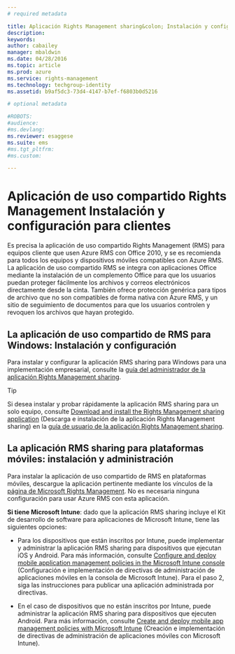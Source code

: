 ```yaml
---
# required metadata

title: Aplicación Rights Management sharing&colon; Instalación y configuración para clientes | Azure RMS
description:
keywords:
author: cabailey
manager: mbaldwin
ms.date: 04/28/2016
ms.topic: article
ms.prod: azure
ms.service: rights-management
ms.technology: techgroup-identity
ms.assetid: b9af5dc3-73d4-4147-b7ef-f6803b0d5216

# optional metadata

#ROBOTS:
#audience:
#ms.devlang:
ms.reviewer: esaggese
ms.suite: ems
#ms.tgt_pltfrm:
#ms.custom:

---
```


# Aplicación de uso compartido Rights Management Instalación y configuración para clientes
Es precisa la aplicación de uso compartido Rights Management (RMS) para equipos cliente que usen Azure RMS con Office 2010, y se es recomienda para todos los equipos y dispositivos móviles compatibles con Azure RMS. La aplicación de uso compartido RMS se integra con aplicaciones Office mediante la instalación de un complemento Office para que los usuarios puedan proteger fácilmente los archivos y correos electrónicos directamente desde la cinta. También ofrece protección genérica para tipos de archivo que no son compatibles de forma nativa con Azure RMS, y un sitio de seguimiento de documentos para que los usuarios controlen y revoquen los archivos que hayan protegido.

## La aplicación de uso compartido de RMS para Windows: Instalación y configuración
Para instalar y configurar la aplicación RMS sharing para Windows para una implementación empresarial, consulte la [guía del administrador de la aplicación Rights Management sharing](../rms-client/sharing-app-admin-guide.md).

> [!TIP]
> Si desea instalar y probar rápidamente la aplicación RMS sharing para un solo equipo, consulte [Download and install the Rights Management sharing application](../rms-client/install-sharing-app.md) (Descarga e instalación de la aplicación Rights Management sharing) en la [guía de usuario de la aplicación Rights Management sharing](../rms-client/sharing-app-user-guide.md).

## La aplicación RMS sharing para plataformas móviles: instalación y administración
Para instalar la aplicación de uso compartido de RMS en plataformas móviles, descargue la aplicación pertinente mediante los vínculos de la [página de Microsoft Rights Management](http://go.microsoft.com/fwlink/?LinkId=303970). No es necesaria ninguna configuración para usar Azure RMS con esta aplicación.

**Si tiene Microsoft Intune**: dado que la aplicación RMS sharing incluye el Kit de desarrollo de software para aplicaciones de Microsoft Intune, tiene las siguientes opciones:

-   Para los dispositivos que están inscritos por Intune, puede implementar y administrar la aplicación RMS sharing para dispositivos que ejecutan iOS y Android. Para más información, consulte [Configure and deploy mobile application management policies in the Microsoft Intune console](/intune/deploy-use/configure-and-deploy-mobile-application-management-policies-in-the-microsoft-intune-console) (Configuración e implementación de directivas de administración de aplicaciones móviles en la consola de Microsoft Intune). Para el paso 2, siga las instrucciones para publicar una aplicación administrada por directivas.

-   En el caso de dispositivos que no están inscritos por Intune, puede administrar la aplicación RMS sharing para dispositivos que ejecuten Android. Para más información, consulte [Create and deploy mobile app management policies with Microsoft Intune](/intune/deploy-use/create-and-deploy-mobile-app-management-policies-with-microsoft-intune) (Creación e implementación de directivas de administración de aplicaciones móviles con Microsoft Intune).



<!--HONumber=Apr16_HO3-->


